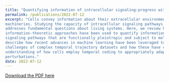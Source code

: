 ```yaml
---
title: "Quantifying information of intracellular signaling:progress with machine learning"
permalink: /publications/2022-07-12
excerpt: "Cells convey information about their extracellular environment to their core functional
machineries. Studying the capacity of intracellular signaling pathways to transmit information
addresses fundamental questions about living systems. Here, we review how
information-theoretic approaches have been used to quantify information transmission by
signaling pathways that are functionally pleiotropic and subject to molecular stochasticity. We
describe how recent advances in machine learning have been leveraged to address the
challenges of complex temporal trajectory datasets and how these have contributed to our
understanding of how cells employ temporal coding to appropriately adapt to environmental
perturbations."
date: 2022-07-12
---
```


[Download the PDF here](https://github.com/jamestang23/jamestang23.github.io/blob/master/14.pdf)
